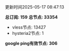 更新时间2025-05-17 08:47:13

**总订阅: 159**
**总节点: 33354**
- vless节点: 13427
- hysteria2节点: 1

**google ping有效节点: 306**
